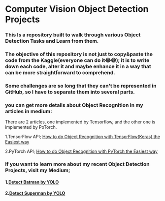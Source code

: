 # Computer Vision Object Detection Projects

### This Is a repository built to walk through various Object Detection Tasks and Learn from them.
### The objective of this repository is not just to copy&paste the code from the Kaggle(everyone can do it😂😅); it is to write down each code, alter it and maybe enhance it in a way that can be more straightforward to comprehend.


### Some challenges are so long that they can't be represented in GitHub, so I have to separate them into several parts.


### you can get more details about Object Recognition in my articles in medium:
There are 2 articles, one implemented by Tensorflow, and the other one is implemented by PoTorch.


1.TensorFlow API; [How to do Object Recognition with TensorFlow(Keras) the Easiest way](https://medium.com/@mralamdari/imagehow-to-do-object-recognition-with-tensorflow-keras-the-easiest-way-23c7ab9604c7)

2.PyTorch API; [How to do Object Recognition with PyTorch the Easiest way](https://medium.com/@mralamdari/uagehow-to-do-object-recognition-with-pytorch-the-easiest-way-d0a2750f5fe7)

### If you want to learn more about my recent Object Detection Projects, visit my Medium;


#### 1.[Detect Batman by YOLO](https://medium.com/@mralamdari/detect-batman-by-yolo-331b8b1abe34)

#### 2.[Detect Superman by YOLO](https://medium.com/@mralamdari/detect-superman-by-yolo-5d81a065a95e)
